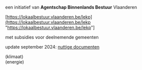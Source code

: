 een initiatief van **Agentschap Binnenlands Bestuur** Vlaanderen  

\[<https://lokaalbestuur.vlaanderen.be/lekp](https://lokaalbestuur.vlaanderen.be/lekp> "<https://lokaalbestuur.vlaanderen.be/lekp>"\] 

met subsidies voor deelnemende gemeenten

update september 2024: 
[nuttige documenten](https://www.lokaalklimaatpact.be/over-lekp/downloads)

(klimaat)  
(energie)
